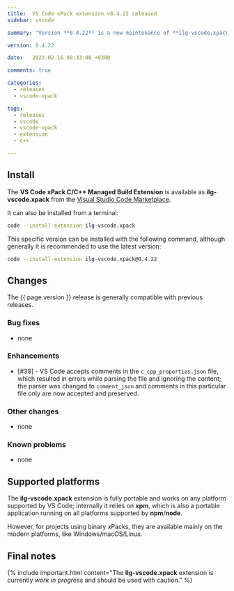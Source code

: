 ```yaml
---
title:  VS Code xPack extension v0.4.22 released
sidebar: vscode

summary: "Version **0.4.22** is a new maintenance of **ilg-vscode.xpack**; it adds support for preserving comments in `c_cpp_properties.json`."

version: 0.4.22

date:   2023-02-16 08:33:00 +0300

comments: true

categories:
  - releases
  - vscode-xpack

tags:
  - releases
  - vscode
  - vscode-xpack
  - extension
  - c++

---
```


## Install

The **VS Code xPack C/C++ Managed Build Extension** is
available as **ilg-vscode.xpack** from the
[Visual Studio Code Marketplace](https://marketplace.visualstudio.com/items?itemName=ilg-vscode.xpack).

It can also be installed from a terminal:

```sh
code --install-extension ilg-vscode.xpack
```

This specific version can be installed with the following command,
although generally it is recommended to use the latest version:

```sh
code --install-extension ilg-vscode.xpack@0.4.22
```

## Changes

The {{ page.version }} release
is generally compatible with previous releases.

### Bug fixes

- none

### Enhancements

- [#38] - VS Code accepts comments in the `c_cpp_properties.json` file,
  which resulted in errors while parsing the file and ignoring the content;
  the parser was changed to `comment_json` and comments in this particular
  file only are now accepted and preserved.

### Other changes

- none

### Known problems

- none

## Supported platforms

The **ilg-vscode.xpack** extension is fully portable and works on any
platform supported by VS Code; internally it relies on **xpm**, which
is also a portable application running on all platforms supported
by **npm**/**node**.

However, for projects using binary xPacks, they are available mainly
on the modern platforms, like Windows/macOS/Linux.

## Final notes

{% include important.html content="The **ilg-vscode.xpack** extension
is currently _work in progress_ and should be used with caution." %}
